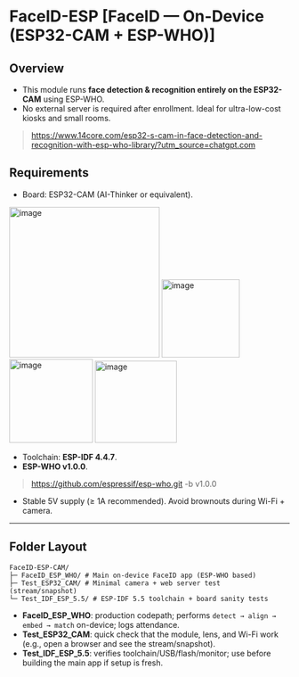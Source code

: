 # FaceID-ESP [FaceID — On-Device (ESP32-CAM + ESP-WHO)]
## Overview
- This module runs **face detection & recognition entirely on the ESP32-CAM** using ESP-WHO.  
- No external server is required after enrollment. Ideal for ultra-low-cost kiosks and small rooms.

> https://www.14core.com/esp32-s-cam-in-face-detection-and-recognition-with-esp-who-library/?utm_source=chatgpt.com

## Requirements
- Board: ESP32-CAM (AI-Thinker or equivalent).

<img width="270" alt="image" src="https://github.com/user-attachments/assets/11721ba0-5ed0-4caf-aa5c-fe7d4cb2508d">

<img width="140" alt="image" src="https://github.com/user-attachments/assets/13878d8e-575d-44d9-9d27-af9a1379ff66">
<img width="150" alt="image" src="https://github.com/user-attachments/assets/9fb330d6-ecaf-4c63-876b-d1e720a2472b">
<img width="147" alt="image" src="https://github.com/user-attachments/assets/cb5ab32f-0c67-4d5a-84ff-2e23b28af88f">

- Toolchain: **ESP-IDF 4.4.7**.
- **ESP-WHO v1.0.0**.
> https://github.com/espressif/esp-who.git -b v1.0.0
- Stable 5V supply (≥ 1A recommended). Avoid brownouts during Wi-Fi + camera.

---

## Folder Layout
```
FaceID-ESP-CAM/
├─ FaceID_ESP_WHO/ # Main on-device FaceID app (ESP-WHO based)
├─ Test_ESP32_CAM/ # Minimal camera + web server test (stream/snapshot)
└─ Test_IDF_ESP_5.5/ # ESP-IDF 5.5 toolchain + board sanity tests
```

- **FaceID_ESP_WHO**: production codepath; performs `detect → align → embed → match` on-device; logs attendance.
- **Test_ESP32_CAM**: quick check that the module, lens, and Wi-Fi work (e.g., open a browser and see the stream/snapshot).
- **Test_IDF_ESP_5.5**: verifies toolchain/USB/flash/monitor; use before building the main app if setup is fresh.


